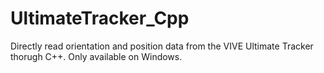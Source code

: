 # UltimateTracker_Cpp
Directly read orientation and position data from the VIVE Ultimate Tracker thorugh C++. Only available on Windows.
